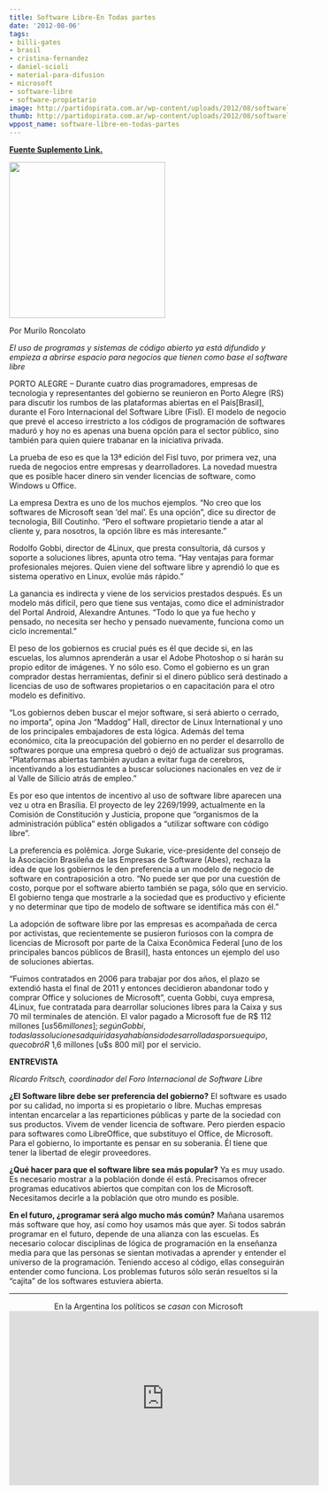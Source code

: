 ```yaml
---
title: Software Libre-En Todas partes
date: '2012-08-06'
tags:
- billi-gates
- brasil
- cristina-fernandez
- daniel-scioli
- material-para-difusion
- microsoft
- software-libre
- software-propietario
image: http://partidopirata.com.ar/wp-content/uploads/2012/08/softwarelivre2.jpg
thumb: http://partidopirata.com.ar/wp-content/uploads/2012/08/softwarelivre2-150x150.jpg
wppost_name: software-libre-en-todas-partes
---
```


<strong><a href="http://blogs.estadao.com.br/link/em-toda-parte/" target="_blank">Fuente Suplemento Link.</a></strong>

<a href="http://partidopirata.com.ar/wp-content/uploads/2012/08/softwarelivre2.jpg"><img class="alignright  wp-image-5790" title="softwarelivre2" src="http://partidopirata.com.ar/wp-content/uploads/2012/08/softwarelivre2.jpg" alt="" width="282" height="282" /></a>

Por Murilo Roncolato

<em>El uso de programas y sistemas de código abierto ya está difundido y empieza a abrirse espacio para negocios que tienen como base el software libre</em>

PORTO ALEGRE – Durante cuatro dias programadores, empresas de tecnologia y representantes del gobierno se reunieron en Porto Alegre (RS) para discutir los rumbos de las plataformas abiertas en el País[Brasil], durante el Foro Internacional del Software Libre (Fisl). El modelo de negocio que prevé el acceso irrestricto a los códigos de programación de softwares maduró y hoy no es apenas una buena opción para el sector público, sino también para quien quiere trabanar en la iniciativa privada.

La prueba de eso es que la 13ª edición del Fisl tuvo, por primera vez, una rueda de negocios entre empresas y dearrolladores. La novedad muestra que es posible hacer dinero sin vender licencias de software, como Windows u Office.

La empresa Dextra es uno de los muchos ejemplos. “No creo que los softwares de Microsoft sean ‘del mal’. Es una opción”, dice su director de tecnologia, Bill Coutinho. “Pero el software propietario tiende a atar al cliente y, para nosotros, la opción libre es más interesante.”

Rodolfo Gobbi, director de 4Linux, que presta consultoria, dá cursos y soporte a soluciones libres, apunta otro tema. “Hay ventajas para formar profesionales mejores. Quien viene del software libre y aprendió lo que es sistema operativo en Linux, evolúe más rápido.”

La ganancia es indirecta y viene de los servicios prestados después. Es un modelo más difícil, pero que tiene sus ventajas, como dice el administrador del Portal Android, Alexandre Antunes. “Todo lo que ya fue hecho y pensado, no necesita ser hecho y pensado nuevamente, funciona como un ciclo incremental.”

El peso de los gobiernos es crucial pués es él que decide si, en las escuelas, los alumnos aprenderán a usar el Adobe Photoshop o si harán su propio editor de imágenes. Y no sólo eso. Como el gobierno es un gran comprador destas herramientas, definir si el dinero público será destinado a licencias de uso de softwares propietarios o en capacitación para el otro modelo es definitivo.

“Los gobiernos deben buscar el mejor software, si será abierto o cerrado, no importa”, opina Jon “Maddog” Hall, director de Linux International y uno de los principales embajadores de esta lógica. Además del tema económico, cita la preocupación del gobierno en no perder el desarrollo de softwares porque una empresa quebró o dejó de actualizar sus programas. “Plataformas abiertas también ayudan a evitar fuga de cerebros, incentivando a los estudiantes a buscar soluciones nacionales en vez de ir al Valle de Silício atrás de empleo.”

Es por eso que intentos de incentivo al uso de software libre aparecen una vez u otra en Brasília. El proyecto de ley 2269/1999, actualmente en la Comisión de Constitución y Justicia, propone que “organismos de la administración pública” estén obligados a “utilizar software con código libre”.

La preferencia es polêmica. Jorge Sukarie, vice-presidente del consejo de la Asociación Brasileña de las Empresas de Software (Abes), rechaza la idea de que los gobiernos le den preferencia a un modelo de negocio de software en contraposición a otro. “No puede ser que por una cuestión de costo, porque por el software abierto también se paga, sólo que en servicio. El gobierno tenga que mostrarle a la sociedad que es productivo y eficiente y no determinar que tipo de modelo de software se identifica más con él.”

La adopción de software libre por las empresas es acompañada de cerca por activistas, que recientemente se pusieron furiosos con la compra de licencias de Microsoft por parte de la Caixa Econômica Federal [uno de los principales bancos públicos de Brasil], hasta entonces un ejemplo del uso de soluciones abiertas.

“Fuimos contratados en 2006 para trabajar por dos años, el plazo se extendió hasta el final de 2011 y entonces decidieron abandonar todo y comprar Office y soluciones de Microsoft”, cuenta Gobbi, cuya empresa, 4Linux, fue contratada para dearrollar soluciones libres para la Caixa y sus 70 mil terminales de atención. El valor pagado a Microsoft fue de R$ 112 millones [u$s 56 millones]; según Gobbi, todas las soluciones adquiridas ya habían sido desarrolladas por su equipo, que cobró R$ 1,6 millones [u$s 800 mil] por el servicio.

<strong>ENTREVISTA</strong>

<em>Ricardo Fritsch, coordinador del Foro Internacional de Software Libre</em>

<strong>¿El Software libre debe ser preferencia del gobierno?</strong>
El software es usado por su calidad, no importa si es propietario o libre. Muchas empresas intentan encarcelar a las reparticiones públicas y parte de la sociedad con sus productos. Vivem de vender licencia de software. Pero pierden espacio para softwares como LibreOffice, que substituyo el Office, de Microsoft. Para el gobierno, lo importante es pensar en su soberania. Él tiene que tener la libertad de elegir proveedores.

<strong>¿Qué hacer para que el software libre sea más popular?</strong>
Ya es muy usado. Es necesario mostrar a la población donde él está. Precisamos ofrecer programas educativos abiertos que compitan con los de Microsoft. Necesitamos decirle a la población que otro mundo es posible.

<strong>En el futuro, ¿programar será algo mucho más común?</strong>
Mañana usaremos más software que hoy, así como hoy usamos más que ayer. Si todos sabrán programar en el futuro, depende de una alianza con las escuelas. Es necesario colocar disciplinas de lógica de programación en la enseñanza media para que las personas se sientan motivadas a aprender y entender el universo de la programación. Teniendo acceso al código, ellas conseguirán entender como funciona. Los problemas futuros sólo serán resueltos si la “cajita” de los softwares estuviera abierta.

<hr />

<center>En la Argentina los políticos se <em>casan</em> con Microsoft
<iframe src="http://www.youtube.com/embed/bFGd4Fe9K-M" frameborder="0" width="560" height="315"></iframe></center>
